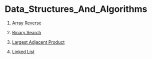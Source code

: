 # Data_Structures_And_Algorithms

1. [Array Reverse](https://github.com/jaatay/Data_Structures_And_Algorithms/tree/master/Challenges/ArrayReverse)

2. [Binary Search](https://github.com/jaatay/Data_Structures_And_Algorithms/tree/master/Challenges/BinarySearch)

3. [Largest Adjacent Product](https://github.com/jaatay/Data_Structures_And_Algorithms/tree/master/Challenges/ArrayAdjacentProduct)

4. [Linked List](https://github.com/jaatay/Data_Structures_And_Algorithms/tree/master/Challenges/LinkedList/LinkedLists)